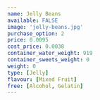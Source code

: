 ```yaml
---
name: Jelly Beans
available: FALSE
image: 'jelly-beans.jpg'
purchase_option: 2
price: 0.0095
cost_price: 0.0038
container_water_weight: 919
container_sweets_weight: 0
weight: 0
type: [Jelly]
flavour: [Mixed Fruit]
free: [Alcohol, Gelatin]
---
```

